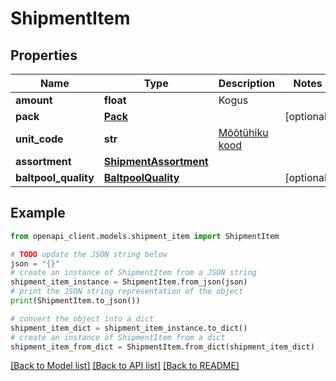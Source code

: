 # ShipmentItem


## Properties

Name | Type | Description | Notes
------------ | ------------- | ------------- | -------------
**amount** | **float** | Kogus | 
**pack** | [**Pack**](Pack.md) |  | [optional] 
**unit_code** | **str** | [Mõõtühiku kood](#operation/MeasurementUnits_List) | 
**assortment** | [**ShipmentAssortment**](ShipmentAssortment.md) |  | 
**baltpool_quality** | [**BaltpoolQuality**](BaltpoolQuality.md) |  | [optional] 

## Example

```python
from openapi_client.models.shipment_item import ShipmentItem

# TODO update the JSON string below
json = "{}"
# create an instance of ShipmentItem from a JSON string
shipment_item_instance = ShipmentItem.from_json(json)
# print the JSON string representation of the object
print(ShipmentItem.to_json())

# convert the object into a dict
shipment_item_dict = shipment_item_instance.to_dict()
# create an instance of ShipmentItem from a dict
shipment_item_from_dict = ShipmentItem.from_dict(shipment_item_dict)
```
[[Back to Model list]](../README.md#documentation-for-models) [[Back to API list]](../README.md#documentation-for-api-endpoints) [[Back to README]](../README.md)


